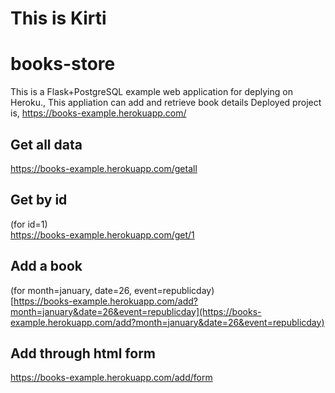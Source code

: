 # This is Kirti
# books-store

This is a Flask+PostgreSQL example web application for deplying on Heroku.,
This appliation can add and retrieve book details 
Deployed project is,
  https://books-example.herokuapp.com/

## Get all data
https://books-example.herokuapp.com/getall
  
## Get by id 
(for id=1)  
https://books-example.herokuapp.com/get/1
   
## Add a book
(for month=january, date=26, event=republicday)  
[https://books-example.herokuapp.com/add?month=january&date=26&event=republicday](https://books-example.herokuapp.com/add?month=january&date=26&event=republicday)
   
## Add through html form
https://books-example.herokuapp.com/add/form
